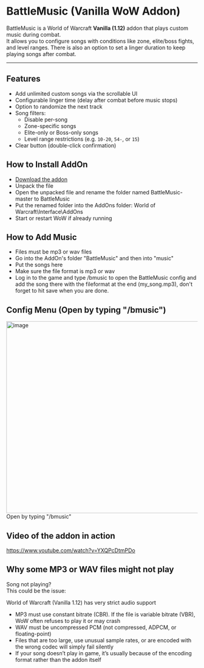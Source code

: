 # BattleMusic (Vanilla WoW Addon)

BattleMusic is a World of Warcraft **Vanilla (1.12)** addon that plays custom music during combat.  
It allows you to configure songs with conditions like zone, elite/boss fights, and level ranges.
There is also an option to set a linger duration to keep playing songs after combat.

---

## Features

- Add unlimited custom songs via the scrollable UI
- Configurable linger time (delay after combat before music stops)
- Option to randomize the next track
- Song filters:
  - Disable per-song
  - Zone-specific songs
  - Elite-only or Boss-only songs
  - Level range restrictions (e.g. `10-20`, `54-`, or `15`)
- Clear button (double-click confirmation)

## How to Install AddOn

- [Download the addon](https://github.com/Fiurs-Hearth/BattleMusic/archive/refs/heads/master.zip)
- Unpack the file
- Open the unpacked file and rename the folder named BattleMusic-master to BattleMusic
- Put the renamed folder into the AddOns folder: World of Warcraft\Interface\AddOns
- Start or restart WoW if already running

## How to Add Music

- Files must be mp3 or wav files
- Go into the AddOn's folder "BattleMusic" and then into "music"
- Put the songs here
- Make sure the file format is mp3 or wav
- Log in to the game and type /bmusic to open the BattleMusic config and add the song there with the fileformat at the end (my_song.mp3), don't forget to hit save when you are done.

## Config Menu (Open by typing "/bmusic")
<img width="1574" height="504" alt="image" src="https://github.com/user-attachments/assets/0a02475c-daee-4456-b6c9-bf345914f251" />  
Open by typing "/bmusic"  

  
## Video of the addon in action  
https://www.youtube.com/watch?v=YXQPcDtmPDo

## Why some MP3 or WAV files might not play
Song not playing?  
This could be the issue:  
  
World of Warcraft (Vanilla 1.12) has very strict audio support
- MP3 must use constant bitrate (CBR). If the file is variable bitrate (VBR), WoW often refuses to play it or may crash
- WAV must be uncompressed PCM (not compressed, ADPCM, or floating-point)
- Files that are too large, use unusual sample rates, or are encoded with the wrong codec will simply fail silently
- If your song doesn’t play in game, it’s usually because of the encoding format rather than the addon itself
